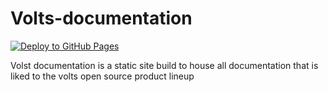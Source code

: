 # Volts-documentation


[![Deploy to GitHub Pages](https://github.com/IvoRum/volts-documentation/actions/workflows/deploy.yml/badge.svg)](https://github.com/IvoRum/volts-documentation/actions/workflows/deploy.yml)


Volst documentation is a static site build to house all documentation that is liked to the volts open source product lineup
